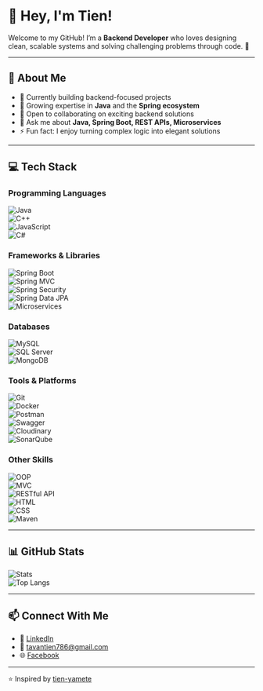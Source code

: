 # 👋 Hey, I'm Tien!  

Welcome to my GitHub! I’m a **Backend Developer** who loves designing clean, scalable systems and solving challenging problems through code. 🚀  

---

## 🌟 About Me  
- 🔭 Currently building backend-focused projects  
- 🌱 Growing expertise in **Java** and the **Spring ecosystem**  
- 🤝 Open to collaborating on exciting backend solutions  
- 💬 Ask me about **Java, Spring Boot, REST APIs, Microservices**  
- ⚡ Fun fact: I enjoy turning complex logic into elegant solutions  

---

## 💻 Tech Stack  

### Programming Languages  
![Java](https://img.shields.io/badge/Java-ED8B00?style=for-the-badge&logo=openjdk&logoColor=white)  
![C++](https://img.shields.io/badge/C%2B%2B-00599C?style=for-the-badge&logo=c%2B%2B&logoColor=white)  
![JavaScript](https://img.shields.io/badge/JavaScript-F7DF1E?style=for-the-badge&logo=javascript&logoColor=black)  
![C#](https://img.shields.io/badge/C%23-239120?style=for-the-badge&logo=c-sharp&logoColor=white)  

### Frameworks & Libraries  
![Spring Boot](https://img.shields.io/badge/Spring%20Boot-6DB33F?style=for-the-badge&logo=spring&logoColor=white)  
![Spring MVC](https://img.shields.io/badge/Spring%20MVC-6DB33F?style=for-the-badge&logo=spring&logoColor=white)  
![Spring Security](https://img.shields.io/badge/Spring%20Security-6DB33F?style=for-the-badge&logo=springsecurity&logoColor=white)  
![Spring Data JPA](https://img.shields.io/badge/Spring%20Data%20JPA-6DB33F?style=for-the-badge&logo=spring&logoColor=white)  
![Microservices](https://img.shields.io/badge/Microservices-FF9800?style=for-the-badge&logo=microservices&logoColor=white)  

### Databases  
![MySQL](https://img.shields.io/badge/MySQL-4479A1?style=for-the-badge&logo=mysql&logoColor=white)  
![SQL Server](https://img.shields.io/badge/SQL%20Server-CC2927?style=for-the-badge&logo=microsoft%20sql%20server&logoColor=white)  
![MongoDB](https://img.shields.io/badge/MongoDB-47A248?style=for-the-badge&logo=mongodb&logoColor=white)  

### Tools & Platforms  
![Git](https://img.shields.io/badge/Git-F05032?style=for-the-badge&logo=git&logoColor=white)  
![Docker](https://img.shields.io/badge/Docker-2496ED?style=for-the-badge&logo=docker&logoColor=white)  
![Postman](https://img.shields.io/badge/Postman-FF6C37?style=for-the-badge&logo=postman&logoColor=white)  
![Swagger](https://img.shields.io/badge/Swagger-85EA2D?style=for-the-badge&logo=swagger&logoColor=black)  
![Cloudinary](https://img.shields.io/badge/Cloudinary-3448C5?style=for-the-badge&logo=cloudinary&logoColor=white)  
![SonarQube](https://img.shields.io/badge/SonarQube-4E9BCD?style=for-the-badge&logo=sonarqube&logoColor=white)  

### Other Skills  
![OOP](https://img.shields.io/badge/OOP-4ECDC4?style=for-the-badge&logo=object-oriented&logoColor=white)  
![MVC](https://img.shields.io/badge/MVC%20Architecture-FF6B6B?style=for-the-badge&logo=architecture&logoColor=white)  
![RESTful API](https://img.shields.io/badge/RESTful%20API-009688?style=for-the-badge&logo=api&logoColor=white)  
![HTML](https://img.shields.io/badge/HTML5-E34F26?style=for-the-badge&logo=html5&logoColor=white)  
![CSS](https://img.shields.io/badge/CSS3-1572B6?style=for-the-badge&logo=css3&logoColor=white)  
![Maven](https://img.shields.io/badge/Maven-C71A36?style=for-the-badge&logo=apache-maven&logoColor=white)  

---

## 📊 GitHub Stats  
![Stats](https://github-readme-stats.vercel.app/api?username=tien-yamete&show_icons=true&theme=radical&hide_border=true)  
![Top Langs](https://github-readme-stats.vercel.app/api/top-langs/?username=tien-yamete&layout=compact&theme=radical&hide_border=true)  

---

## 📫 Connect With Me  
- 💼 [LinkedIn]()  
- 📧 tavantien786@gmail.com  
- 🌐 [Facebook](https://web.facebook.com/tien.tavan.5496?locale=vi_VN/)  

---  
⭐️ Inspired by [tien-yamete](https://github.com/tien-yamete)  

